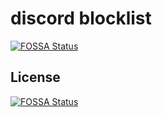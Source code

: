 # discord blocklist
[![FOSSA Status](https://app.fossa.com/api/projects/git%2Bgithub.com%2Fsamantharachelb%2Fbotmin.svg?type=shield)](https://app.fossa.com/projects/git%2Bgithub.com%2Fsamantharachelb%2Fbotmin?ref=badge_shield)



## License
[![FOSSA Status](https://app.fossa.com/api/projects/git%2Bgithub.com%2Fsamantharachelb%2Fbotmin.svg?type=large)](https://app.fossa.com/projects/git%2Bgithub.com%2Fsamantharachelb%2Fbotmin?ref=badge_large)